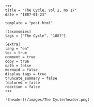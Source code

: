 
    +++
    title = "The Cycle, Vol 2, No 17"
    date = "1887-01-21"

    template = "post.html"

    [taxonomies]
    tags = ["The Cycle", "1887"]

    [extra]
    lang = "en"
    toc = true
    comment = true
    copy = true
    math = false
    mermaid = false
    display_tags = true
    truncate_summary = false
    featured = false
    reaction = false
    +++

    ![header](/images/The Cycle/header.png)

    